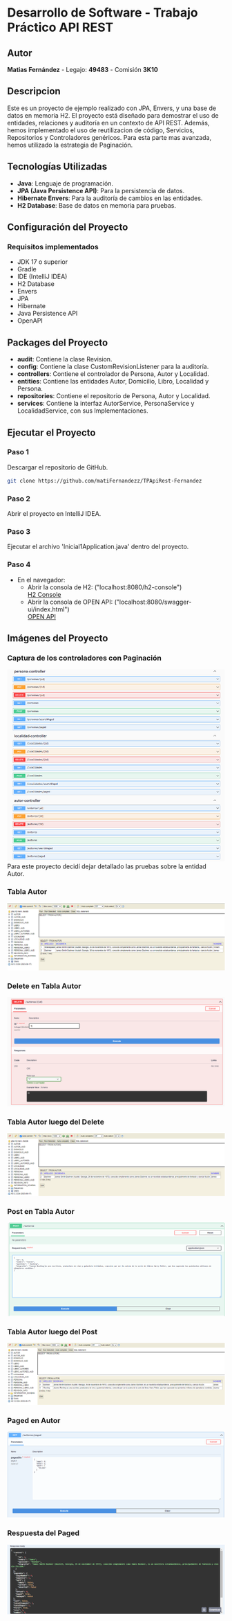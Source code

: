 # Desarrollo de Software - Trabajo Práctico API REST

## Autor

**Matias Fernández** - Legajo: **49483** - Comisión **3K10**

## Descripcion
Este es un proyecto de ejemplo realizado con JPA, Envers, y una base de datos en memoria H2. El proyecto está diseñado para demostrar el uso de entidades, relaciones y auditoría en un contexto de API REST. Además, hemos implementado el uso de reutilizacion de código, Servicios, Repositorios y Controladores genéricos.
Para esta parte mas avanzada, hemos utilizado la estrategia de Paginación.
## Tecnologías Utilizadas

- **Java**: Lenguaje de programación.
- **JPA (Java Persistence API)**: Para la persistencia de datos.
- **Hibernate Envers**: Para la auditoría de cambios en las entidades.
- **H2 Database**: Base de datos en memoria para pruebas.

## Configuración del Proyecto

### Requisitos implementados

- JDK 17 o superior
- Gradle
- IDE (IntelliJ IDEA)
- H2 Database
- Envers
- JPA
- Hibernate
- Java Persistence API
- OpenAPI

## Packages del Proyecto
- **audit**: Contiene la clase Revision.
- **config**: Contiene la clase CustomRevisionListener para la auditoría.
- **controllers**: Contiene el controlador de Persona, Autor y Localidad.
- **entities**: Contiene las entidades Autor, Domicilio, Libro, Localidad y Persona.
- **repositories**: Contiene el repositorio de Persona, Autor y Localidad.
- **services**: Contiene la interfaz AutorService, PersonaService y LocalidadService, con sus Implementaciones.

## Ejecutar el Proyecto
### Paso 1
Descargar el repositorio de GitHub.

```bash
git clone https://github.com/matiFernandezz/TPApiRest-Fernandez
```
### Paso 2
Abrir el proyecto en IntelliJ IDEA.
### Paso 3
Ejecutar el archivo 'Inicial1Application.java' dentro del proyecto.

### Paso 4
- En el navegador:
  - Abrir la consola de H2: ("localhost:8080/h2-console")\
    [H2 Console](http://localhost:8080/h2-console)
  - Abrir la consola de OPEN API: ("localhost:8080/swagger-ui/index.html")\
    [OPEN API](http://localhost:8080/swagger-ui/index.html)



## Imágenes del Proyecto

### Captura de los controladores con Paginación
![CONTROLLER](capturas%20proyecto/Controllers.png)
Para este proyecto decidí dejar detallado las pruebas sobre la entidad Autor.
### Tabla Autor
![Autor Inicial](capturas%20proyecto/Tabla%20Autor.png)
### Delete en Tabla Autor
![Delete](capturas%20proyecto/Delete.png)
### Tabla Autor luego del Delete
![TablaDelete](capturas%20proyecto/Tabla%20Autor%20Delete.png)
### Post en Tabla Autor
![Post](capturas%20proyecto/Post%20Autor.png)
### Tabla Autor luego del Post
![TablaPost](capturas%20proyecto/Tabla%20Autor%20Post.png)
### Paged en Autor
![Paged](capturas%20proyecto/Paged.png)
### Respuesta del Paged
![CONTROLLER](capturas%20proyecto/Respuesta%20Paged.png)

